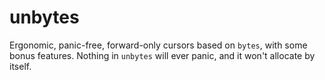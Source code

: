 # unbytes
Ergonomic, panic-free, forward-only cursors based on `bytes`, with some bonus features. Nothing in `unbytes` will ever panic, and it won't allocate by itself.